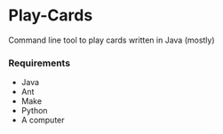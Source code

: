 # Play-Cards
Command line tool to play cards written in Java (mostly)

### Requirements
* Java
* Ant
* Make
* Python
* A computer
